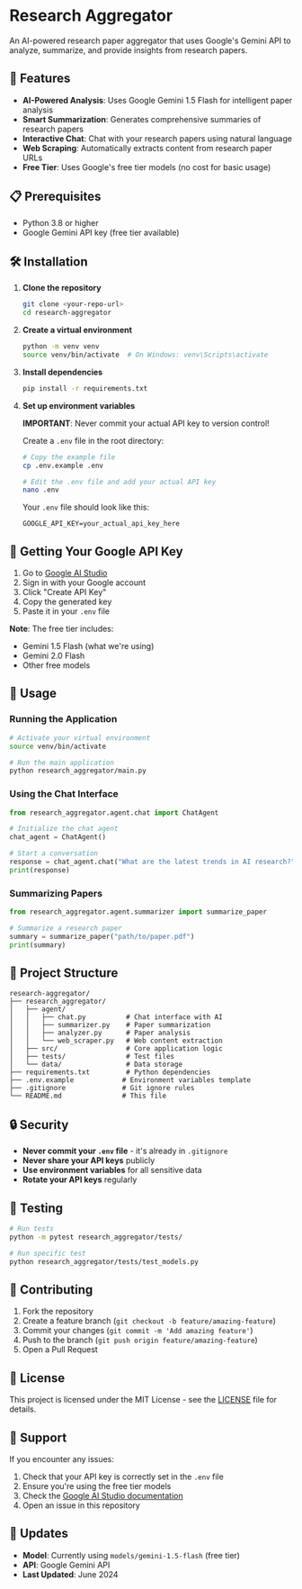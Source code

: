 # Research Aggregator

An AI-powered research paper aggregator that uses Google's Gemini API to analyze, summarize, and provide insights from research papers.

## 🚀 Features

- **AI-Powered Analysis**: Uses Google Gemini 1.5 Flash for intelligent paper analysis
- **Smart Summarization**: Generates comprehensive summaries of research papers
- **Interactive Chat**: Chat with your research papers using natural language
- **Web Scraping**: Automatically extracts content from research paper URLs
- **Free Tier**: Uses Google's free tier models (no cost for basic usage)

## 📋 Prerequisites

- Python 3.8 or higher
- Google Gemini API key (free tier available)

## 🛠️ Installation

1. **Clone the repository**
   ```bash
   git clone <your-repo-url>
   cd research-aggregator
   ```

2. **Create a virtual environment**
   ```bash
   python -m venv venv
   source venv/bin/activate  # On Windows: venv\Scripts\activate
   ```

3. **Install dependencies**
   ```bash
   pip install -r requirements.txt
   ```

4. **Set up environment variables**
   
   **IMPORTANT**: Never commit your actual API key to version control!
   
   Create a `.env` file in the root directory:
   ```bash
   # Copy the example file
   cp .env.example .env
   
   # Edit the .env file and add your actual API key
   nano .env
   ```
   
   Your `.env` file should look like this:
   ```
   GOOGLE_API_KEY=your_actual_api_key_here
   ```

## 🔑 Getting Your Google API Key

1. Go to [Google AI Studio](https://makersuite.google.com/app/apikey)
2. Sign in with your Google account
3. Click "Create API Key"
4. Copy the generated key
5. Paste it in your `.env` file

**Note**: The free tier includes:
- Gemini 1.5 Flash (what we're using)
- Gemini 2.0 Flash
- Other free models

## 🚀 Usage

### Running the Application

```bash
# Activate your virtual environment
source venv/bin/activate

# Run the main application
python research_aggregator/main.py
```

### Using the Chat Interface

```python
from research_aggregator.agent.chat import ChatAgent

# Initialize the chat agent
chat_agent = ChatAgent()

# Start a conversation
response = chat_agent.chat("What are the latest trends in AI research?")
print(response)
```

### Summarizing Papers

```python
from research_aggregator.agent.summarizer import summarize_paper

# Summarize a research paper
summary = summarize_paper("path/to/paper.pdf")
print(summary)
```

## 📁 Project Structure

```
research-aggregator/
├── research_aggregator/
│   ├── agent/
│   │   ├── chat.py          # Chat interface with AI
│   │   ├── summarizer.py    # Paper summarization
│   │   ├── analyzer.py      # Paper analysis
│   │   └── web_scraper.py   # Web content extraction
│   ├── src/                 # Core application logic
│   ├── tests/               # Test files
│   └── data/                # Data storage
├── requirements.txt         # Python dependencies
├── .env.example            # Environment variables template
├── .gitignore              # Git ignore rules
└── README.md               # This file
```

## 🔒 Security

- **Never commit your `.env` file** - it's already in `.gitignore`
- **Never share your API keys** publicly
- **Use environment variables** for all sensitive data
- **Rotate your API keys** regularly

## 🧪 Testing

```bash
# Run tests
python -m pytest research_aggregator/tests/

# Run specific test
python research_aggregator/tests/test_models.py
```

## 📝 Contributing

1. Fork the repository
2. Create a feature branch (`git checkout -b feature/amazing-feature`)
3. Commit your changes (`git commit -m 'Add amazing feature'`)
4. Push to the branch (`git push origin feature/amazing-feature`)
5. Open a Pull Request

## 📄 License

This project is licensed under the MIT License - see the [LICENSE](LICENSE) file for details.

## 🤝 Support

If you encounter any issues:
1. Check that your API key is correctly set in the `.env` file
2. Ensure you're using the free tier models
3. Check the [Google AI Studio documentation](https://ai.google.dev/docs)
4. Open an issue in this repository

## 🔄 Updates

- **Model**: Currently using `models/gemini-1.5-flash` (free tier)
- **API**: Google Gemini API
- **Last Updated**: June 2024 
